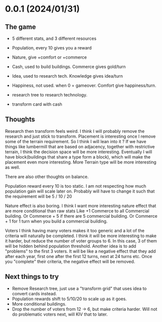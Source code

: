 # 0.0.1 (2024/01/31)
## The game
- 5 different stats, and 3 different resources

- Population, every 10 gives you a reward
- Nature, give +comfort or +commerce
- Cash, used to build buildings. Commerce gives gold/turn
- Idea, used to research tech. Knowledge gives idea/turn
- Happiness, not used. when 0 = gameover. Comfort give happiness/turn.

- research tree to research technology.
- transform card with cash

## Thoughts
Research then transform feels weird. I think I will probably remove the research and just stick to transform.
Placement is interesting once I remove some of the terrain requirement. So I think I will lean into it ?
If we have things like lumbermill that are based on adjacency, together with restrictive terrain, I think the decision space will be more interesting.
Eventually I will have block(buildings that share a type form a block), which will make the placement even more interesting.
More Terrain type will be more interesting as well.

There are also other thoughts on balance.

Population reward every 10 is too static.
I am not respecting how much population gain will scale later on.
Probably will have to change it such that the requirement will be
5 / 10 / 20

Nature effect is also boring. I think I want more interesting nature effect that are more conditional than raw stats
Like +1 Commerce to all Commercial building.
Or
Commerce + 5 if there are 5 commercial building.
Or
Commerce + 1 for 1 turn when you build a commercial building.

Voters
I think having many voters makes it too generic and a lot of the criteria will naturally be completed.
I think it will be more interesting to make it harder, but reduce the number of voter groups to 6.
In this case, 3 of them will be hidden behind population threshold.
Another idea is to add "problems" to the first 3 voters.
It will be like a negative effect that they add after each year, first one after the first 12 turns, next at 24 turns etc.
Once you "complete" their criteria, the negative effect will be removed.

## Next things to try
- Remove Research tree, just use a "transform grid" that uses idea to convert cards instead.
- Population rewards shift to 5/10/20 to scale up as it goes.
- More conditional buildings.
- Drop the number of voters from 12 -> 6, but make criteria harder. Will not do problematic voters next, will KIV that to later.
